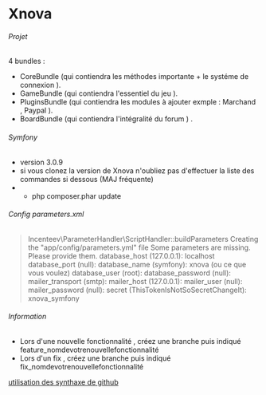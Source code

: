 Xnova
=====
###### Projet
4 bundles :
- CoreBundle (qui contiendra les méthodes importante + le systéme de connexion ).
- GameBundle (qui contiendra l'essentiel du jeu ).
- PluginsBundle (qui contiendra les modules à ajouter exmple : Marchand , Paypal ).
- BoardBundle (qui contiendra l'intégralité du forum ) .

###### Symfony
- version 3.0.9
- si vous clonez la version de Xnova n'oubliez pas d'effectuer la liste des commandes si dessous (MAJ fréquente)
- - php composer.phar update

###### Config parameters.xml

> Incenteev\ParameterHandler\ScriptHandler::buildParameters
Creating the "app/config/parameters.yml" file
Some parameters are missing. Please provide them.
database_host (127.0.0.1): localhost
database_port (null):
database_name (symfony): xnova (ou ce que vous voulez)
database_user (root):
database_password (null):
mailer_transport (smtp):
mailer_host (127.0.0.1):
mailer_user (null):
mailer_password (null):
secret (ThisTokenIsNotSoSecretChangeIt): xnova_symfony

###### Information

- Lors d'une nouvelle fonctionnalité , créez une branche puis indiqué feature_nomdevotrenouvellefonctionnalité
- Lors d'un fix , créez une branche puis indiqué fix_nomdevotrenouvellefonctionnalité

[utilisation des synthaxe de github ](https://github.com/adam-p/markdown-here/wiki/Markdown-Cheatsheet)
